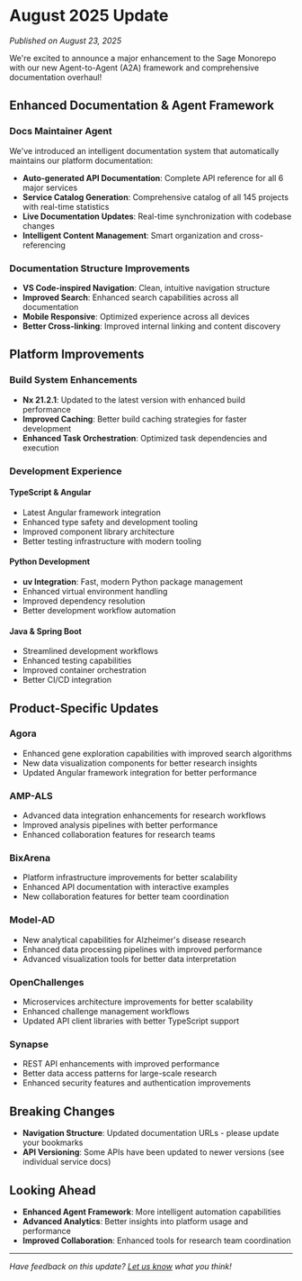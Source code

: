 # August 2025 Update

*Published on August 23, 2025*

We're excited to announce a major enhancement to the Sage Monorepo with our new Agent-to-Agent (A2A) framework and comprehensive documentation overhaul!

## Enhanced Documentation & Agent Framework

### Docs Maintainer Agent

We've introduced an intelligent documentation system that automatically maintains our platform documentation:

- **Auto-generated API Documentation**: Complete API reference for all 6 major services
- **Service Catalog Generation**: Comprehensive catalog of all 145 projects with real-time statistics
- **Live Documentation Updates**: Real-time synchronization with codebase changes
- **Intelligent Content Management**: Smart organization and cross-referencing

### Documentation Structure Improvements

- **VS Code-inspired Navigation**: Clean, intuitive navigation structure
- **Improved Search**: Enhanced search capabilities across all documentation
- **Mobile Responsive**: Optimized experience across all devices
- **Better Cross-linking**: Improved internal linking and content discovery

## Platform Improvements

### Build System Enhancements

- **Nx 21.2.1**: Updated to the latest version with enhanced build performance
- **Improved Caching**: Better build caching strategies for faster development
- **Enhanced Task Orchestration**: Optimized task dependencies and execution

### Development Experience

#### TypeScript & Angular
- Latest Angular framework integration
- Enhanced type safety and development tooling
- Improved component library architecture
- Better testing infrastructure with modern tooling

#### Python Development
- **uv Integration**: Fast, modern Python package management
- Enhanced virtual environment handling
- Improved dependency resolution
- Better development workflow automation

#### Java & Spring Boot
- Streamlined development workflows
- Enhanced testing capabilities
- Improved container orchestration
- Better CI/CD integration

## Product-Specific Updates

### Agora
- Enhanced gene exploration capabilities with improved search algorithms
- New data visualization components for better research insights
- Updated Angular framework integration for better performance

### AMP-ALS
- Advanced data integration enhancements for research workflows
- Improved analysis pipelines with better performance
- Enhanced collaboration features for research teams

### BixArena
- Platform infrastructure improvements for better scalability
- Enhanced API documentation with interactive examples
- New collaboration features for better team coordination

### Model-AD
- New analytical capabilities for Alzheimer's disease research
- Enhanced data processing pipelines with improved performance
- Advanced visualization tools for better data interpretation

### OpenChallenges
- Microservices architecture improvements for better scalability
- Enhanced challenge management workflows
- Updated API client libraries with better TypeScript support

### Synapse
- REST API enhancements with improved performance
- Better data access patterns for large-scale research
- Enhanced security features and authentication improvements

## Breaking Changes

- **Navigation Structure**: Updated documentation URLs - please update your bookmarks
- **API Versioning**: Some APIs have been updated to newer versions (see individual service docs)

## Looking Ahead

- **Enhanced Agent Framework**: More intelligent automation capabilities
- **Advanced Analytics**: Better insights into platform usage and performance
- **Improved Collaboration**: Enhanced tools for research team coordination

---

*Have feedback on this update? [Let us know](https://github.com/Sage-Bionetworks/sage-monorepo/issues/new?assignees=&labels=type%3A+docs&projects=&template=3-documentation.yml&title=%5BDocs%5D+August+2025+Update+Feedback) what you think!*
